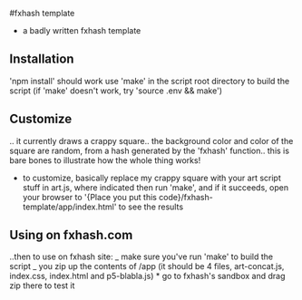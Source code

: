 #fxhash template

- a badly written fxhash template

## Installation

'npm install' should work
use 'make' in the script root directory to build the script
(if 'make' doesn't work, try 'source .env && make')

## Customize

.. it currently draws a crappy square.. the background color and color of the square are random, from a hash generated by the 'fxhash' function.. this is bare bones
to illustrate how the whole thing works!

- to customize, basically replace my crappy square with your art script stuff in art.js, where indicated
  then run 'make', and if it succeeds, open your browser to '{Place you put this code}/fxhash-template/app/index.html' to see the results

## Using on fxhash.com

..then to use on fxhash site:
_ make sure you've run 'make' to build the script
_ you zip up the contents of /app (it should be 4 files, art-concat.js, index.css, index.html and p5-blabla.js) \* go to fxhash's sandbox and drag zip there to test it
